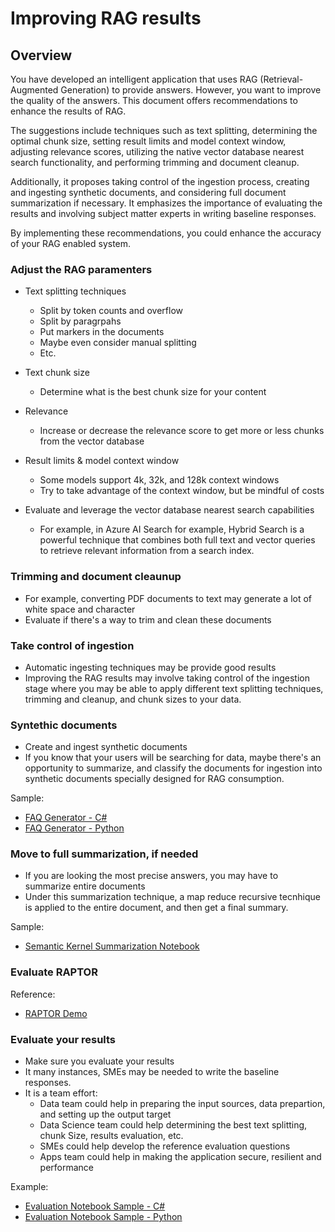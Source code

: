 # Improving RAG results

## Overview

You have developed an intelligent application that uses RAG (Retrieval-Augmented Generation) to provide answers. However, you want to improve the quality of the answers. This document offers recommendations to enhance the results of RAG.

The suggestions include techniques such as text splitting, determining the optimal chunk size, setting result limits and model context window, adjusting relevance scores, utilizing the native vector database nearest search functionality, and performing trimming and document cleanup.

Additionally, it proposes taking control of the ingestion process, creating and ingesting synthetic documents, and considering full document summarization if necessary. It emphasizes the importance of evaluating the results and involving subject matter experts in writing baseline responses.

By implementing these recommendations, you could enhance the accuracy of your RAG enabled system.

### Adjust the RAG paramenters

- Text splitting techniques
  - Split by token counts and overflow
  - Split by paragrpahs
  - Put markers in the documents
  - Maybe even consider manual splitting
  - Etc.

- Text chunk size
  - Determine what is the best chunk size for your content  

- Relevance
  - Increase or decrease the relevance score to get more or less chunks from the vector database

- Result limits & model context window
  - Some models support 4k, 32k, and 128k context windows
  - Try to take advantage of the context window, but be mindful of costs

- Evaluate and leverage the vector database nearest search capabilities  
  - For example, in Azure AI Search for example, Hybrid Search is a powerful technique that combines both full text and vector queries to retrieve relevant information from a search index.

### Trimming and document cleaunup

- For example, converting PDF documents to text may generate a lot of white space and character
- Evaluate if there's a way to trim and clean these documents

### Take control of ingestion

- Automatic ingesting techniques may be provide good results
- Improving the RAG results may involve taking control of the ingestion stage where you may be able to apply different text splitting techniques, trimming and cleanup, and chunk sizes to your data.

### Syntethic documents

- Create and ingest synthetic documents
- If you know that your users will be searching for data, maybe there's an opportunity to summarize, and classify the documents for ingestion into synthetic documents specially designed for RAG consumption.

Sample:
- [FAQ Generator - C#](notebooks/faq-generator-c%23.ipynb)
- [FAQ Generator - Python](notebooks/faq-generator.ipynb)

### Move to full summarization, if needed

- If you are looking the most precise answers, you may have to summarize entire documents
- Under this summarization technique, a map reduce recursive tecnhique is applied to the entire document, and then get a final summary.

Sample:
- [Semantic Kernel Summarization Notebook](https://github.com/msalemor/sk-dev-training/blob/main/notebooks/sk-summarizer-pattern.ipynb)

### Evaluate RAPTOR

Reference:
- [RAPTOR Demo](https://github.com/profintegra/raptor-rag/blob/master/demo.ipynb)

### Evaluate your results

- Make sure you evaluate your results
- It many instances, SMEs may be needed to write the baseline responses.
- It is a team effort:
  - Data team could help in preparing the input sources, data prepartion, and setting up the output target
  - Data Science team could help determining the best text splitting, chunk Size, results evaluation, etc.
  - SMEs could help develop the reference evaluation questions
  - Apps team could help in making the application secure, resilient and performance
  
Example:
- [Evaluation Notebook Sample - C#](https://github.com/msalemor/llm-use-cases/blob/main/notebooks/evaluation-c%23.ipynb)
- [Evaluation Notebook Sample - Python](notebooks/evaluation.ipynb)
